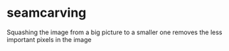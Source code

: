 # seamcarving
Squashing the image from a big picture to a smaller one removes the less important pixels in the image
